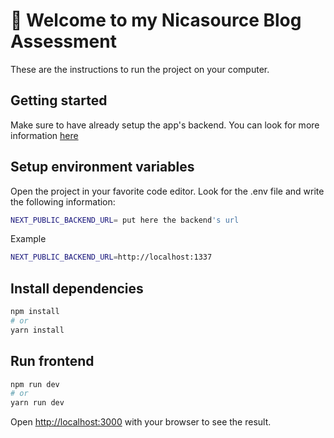 # 🚀 Welcome to my Nicasource Blog Assessment

These are the instructions to run the project on your computer.

## Getting started
Make sure to have already setup the app's backend.
You can look for more information <a href="https://github.com/celesmedina/nicasource-blog-backend"> here </a>

## Setup environment variables
Open the project in your favorite code editor.
Look for the .env file and write the following information:

```bash
NEXT_PUBLIC_BACKEND_URL= put here the backend's url
```
Example

```bash
NEXT_PUBLIC_BACKEND_URL=http://localhost:1337
```

## Install dependencies

```bash
npm install
# or
yarn install
```

## Run frontend

```bash
npm run dev
# or
yarn run dev
```

Open [http://localhost:3000](http://localhost:3000) with your browser to see the result.


